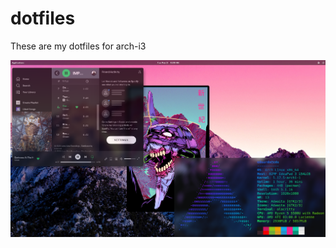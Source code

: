 # dotfiles
These are my dotfiles for arch-i3 

![screenshot](https://github.com/edurs2602/dotfiles/blob/main/Screenshot/screenshot.png)
